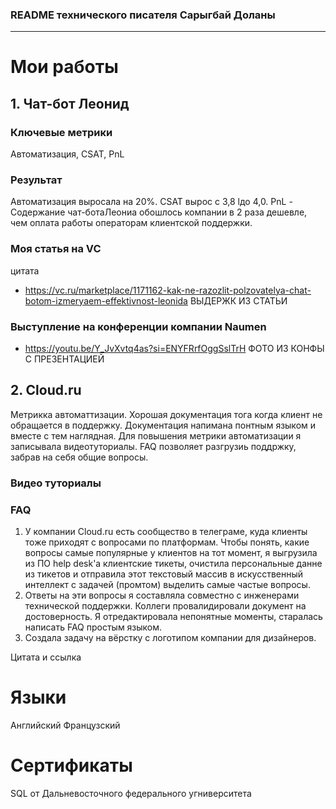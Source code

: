 ### README технического писателя Сарыгбай Доланы
___
# Мои работы

## 1. Чат-бот Леонид 
### Ключевые метрики 
Автоматизация, CSAT, PnL 

### Результат  
Автоматизация выросала на 20%. 
CSAT вырос с 3,8 lдо 4,0. 
PnL - Содержание чат-ботаЛеониа обошлось компании в 2 раза дешевле, чем оплата работы операторам клиентской поддержки. 

### Моя статья на VC 
цитата 
* https://vc.ru/marketplace/1171162-kak-ne-razozlit-polzovatelya-chat-botom-izmeryaem-effektivnost-leonida
ВЫДЕРЖК ИЗ СТАТЬИ 
  
### Выступление на конференции компании Naumen 
* https://youtu.be/Y_JvXvtq4as?si=ENYFRrfOggSslTrH
  ФОТО ИЗ КОНФЫ С ПРЕЗЕНТАЦИЕЙ 

## 2. Cloud.ru
Метрикка автоматтизации. Хорошая документация тога когда клиент не обращается в поддержку. Документация напимана понтным языком и вместе с тем наглядная. Для повышения метрики автоматизации я записывала видеотуториалы. 
FAQ позволяет разгрузиь поддржку, забрав на себя общие вопросы. 

### Видео туториалы 



### FAQ
1. У компании Cloud.ru есть сообщество в телеграме, куда клиенты тоже приходят с вопросами по платформам. Чтобы понять, какие вопросы самые популярные у клиентов на тот момент, я выгрузила из ПО help desk'а клиентские тикеты, очистила персональные данне из тикетов и отправила этот текстовый массив в искусственный интеллект с задачей (промтом) выделить самые частые вопросы. 
2. Ответы на эти вопросы я составляла совместно с инженерами технической поддержки. Коллеги провалидировали документ на достоверность. Я отредактировала непонятные моменты, старалась написать FAQ простым языком. 
3. Создала задачу на вёрстку с логотипом компании для дизайнеров.

Цитата и ссылка  


# Языки 
Английский 
Французский 

# Сертификаты 
SQL от Дальневосточного федерального угниверситета 


